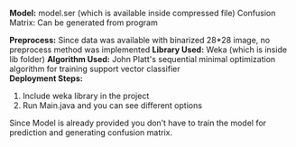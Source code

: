 <b>Model:</b> model.ser (which is available inside compressed file)
Confusion Matrix: Can be generated from program

<b>Preprocess:</b> Since data was available with binarized 28*28 image, no preprocess method was implemented
<b>Library Used:</b> Weka (which is inside lib folder)
<b>Algorithm Used:</b> John Platt's sequential minimal optimization algorithm for training support vector classifier <br>
<b>Deployment Steps:</b>
	<ol>
		<li>Include weka library in the project</li>
		<li>Run Main.java and you can see different options</li>
	</ol>
Since Model is already provided you don’t have to train the model for prediction and generating confusion matrix.